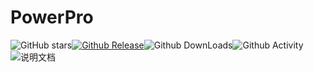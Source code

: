 # PowerPro

![GitHub stars](https://img.shields.io/github/stars/LightDesignStudio/PowerPro?color=9cf&style=flat-square)[![Github Release](https://img.shields.io/github/v/release/LightDesignStudio/PowerPro?color=091384&label=%E7%89%88%E6%9C%AC&style=flat-square)](https://github.com/LightDesignStudio/PowerPro/releases)![Github DownLoads](https://img.shields.io/github/downloads/LightDesignStudio/PowerPro/total?color=brightgreen&style=flat-square)![Github Activity](https://img.shields.io/github/commit-activity/y/LightDesignStudio/PowerPro?style=flat-square)
![说明文档](https://power.upan.ink/PowerPro)

